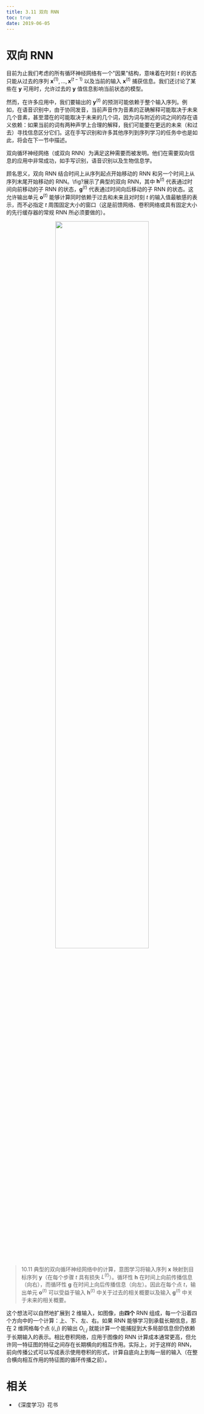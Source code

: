 ```yaml
---
title: 3.11 双向 RNN
toc: true
date: 2019-06-05
---
```


# 双向 RNN

目前为止我们考虑的所有循环神经网络有一个"因果"结构，意味着在时刻 $t$ 的状态只能从过去的序列 $\boldsymbol x^{(1)},\dots,\boldsymbol x^{(t-1)}$ 以及当前的输入 $\boldsymbol x^{(t)}$ 捕获信息。我们还讨论了某些在 $\boldsymbol y$ 可用时，允许过去的 $\boldsymbol y$ 值信息影响当前状态的模型。

然而，在许多应用中，我们要输出的 $\boldsymbol y^{(t)}$ 的预测可能依赖于整个输入序列。例如，在语音识别中，由于协同发音，当前声音作为音素的正确解释可能取决于未来几个音素，甚至潜在的可能取决于未来的几个词，因为词与附近的词之间的存在语义依赖：如果当前的词有两种声学上合理的解释，我们可能要在更远的未来（和过去）寻找信息区分它们。这在手写识别和许多其他序列到序列学习的任务中也是如此，将会在下一节中描述。

双向循环神经网络（或双向 RNN）为满足这种需要而被发明。他们在需要双向信息的应用中非常成功，如手写识别，语音识别以及生物信息学。

顾名思义，双向 RNN 结合时间上从序列起点开始移动的 RNN 和另一个时间上从序列末尾开始移动的 RNN。\fig?展示了典型的双向 RNN，其中 $\boldsymbol h^{(t)}$ 代表通过时间向前移动的子 RNN 的状态，$\boldsymbol g^{(t)}$ 代表通过时间向后移动的子 RNN 的状态。这允许输出单元 $\boldsymbol o^{(t)}$ 能够计算同时依赖于过去和未来且对时刻 $t$ 的输入值最敏感的表示，而不必指定 $t$ 周围固定大小的窗口（这是前馈网络、卷积网络或具有固定大小的先行缓存器的常规 RNN 所必须要做的）。


<p align="center">
    <img width="70%" height="70%" src="http://images.iterate.site/blog/image/20190718/CMPpOBBD4isV.png?imageslim">
</p>


> 10.11 典型的双向循环神经网络中的计算，意图学习将输入序列 $\boldsymbol x$ 映射到目标序列 $\boldsymbol y$（在每个步骤 $t$ 具有损失 $L^{(t)}$）。循环性 $\boldsymbol h$ 在时间上向前传播信息（向右），而循环性 $\boldsymbol g$ 在时间上向后传播信息（向左）。因此在每个点 $t$，输出单元 $\boldsymbol o^{(t)}$ 可以受益于输入 $\boldsymbol h^{(t)}$ 中关于过去的相关概要以及输入 $\boldsymbol g^{(t)}$ 中关于未来的相关概要。



这个想法可以自然地扩展到 2 维输入，如图像，由**四个** RNN 组成，每一个沿着四个方向中的一个计算：上、下、左、右。如果 RNN 能够学习到承载长期信息，那在 2 维网格每个点 $(i, j)$ 的输出 $O_{i,j}$ 就能计算一个能捕捉到大多局部信息但仍依赖于长期输入的表示。相比卷积网络，应用于图像的 RNN 计算成本通常更高，但允许同一特征图的特征之间存在长期横向的相互作用。实际上，对于这样的 RNN，前向传播公式可以写成表示使用卷积的形式，计算自底向上到每一层的输入（在整合横向相互作用的特征图的循环传播之前）。



# 相关

- 《深度学习》花书
